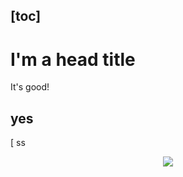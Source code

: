 [toc]
---
# I'm a head title

It's good!

## yes 


[ ss


<div align="center"> <img src="https://github-profile-trophy.vercel.app/?username=sun0225SUN" /> </div>
